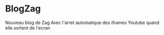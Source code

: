 # BlogZag
Nouveau blog de Zag
Avec l'arret automatique des iframes Youtube quand elle sortent de l'ecran
